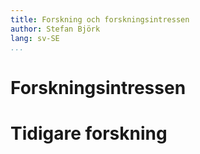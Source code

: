 ```yaml
---
title: Forskning och forskningsintressen
author: Stefan Björk
lang: sv-SE
...
```


# Forskningsintressen

# Tidigare forskning
